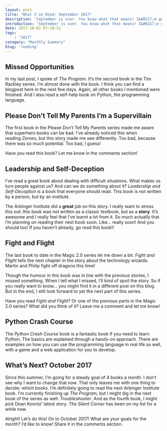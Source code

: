 ```yaml
---
layout: post
title: "What I've Read: September 2017"
description: 'September is over. You know what that means! I&#8217;m going to talk about all these books I&#8217;ve read in the past month. I&#8217;ve read a new book on superheroes, finished another book in a series and found a great work of non-fiction. Here&#8217;s a short summary of my September 2017.'
introduction: 'September is over. You know what that means! I&#8217;m going to talk about all these books I&#8217;ve read in the past month. I&#8217;ve read a new book on superheroes, finished another book in a series and found a great work of non-fiction. Here&#8217;s a short summary of my September 2017.'
date: 2017-10-02 07:10:51
tags:
    - "2017"
category: "Monthly Summary"
blog: 'reading'
---
```

## Missed Opportunities

In my last post, I spoke of <em>The Program</em>. It&#8217;s the second book in the Tim Rackley series. I&#8217;m almost done with the book. I think you can find a blogpost here in the next few days. Again, all other books I mentioned were finished. And I also read a self-help book on Python, the programming language.

## Please Don&#8217;t Tell My Parents I&#8217;m a Supervillain

The first book in the Please Don&#8217;t Tell My Parents series made me aware that superhero books can be bad. I&#8217;ve already noticed this when reading <em>Zeroes</em>, but this story made me see differently. Too bad, because there was so much potential. Too bad, I guess!

Have you read this book? Let me know in the comments section!

## Leadership and Self-Deception

I&#8217;ve read a great book about dealing with difficult situations. What makes us turn people against us? And can we do something about it? <em>Leadership and Self-Deception</em> is a book that everyone should read. This book is not written by a person, but by an institute.

The Arbinger Institute did a <b>great</b> job on this story. I really want to stress this out: this book was not written as a classic textbook, but as a <b>story</b>. It&#8217;s awesome and I really feel that I&#8217;ve learnt a lot from it. So much actually that I&#8217;m planning on reading their next book soon. Like&#8230; really soon! And you should too! If you haven&#8217;t already, go read this book!!

## Fight and Flight

The last book to date in the Magic 2.0 series let me down a bit. <em>Fight and Flight</em> tells the next chapter in the story about the technology wizards. Martin and Philip fight off dragons this time!

Though the humour in this book was in line with the previous stories, I missed something. When I tell what I missed, I&#8217;ll kind of spoil the story. So if you really want to know&#8230; you might find it in a different post on this blog. But in the end, I still look forward to yet the next part of this series.

Have you read <em>Fight and Flight</em>? Or one of the previous parts in the Magic 2.0 series? What did you think of it? Leave me a comment and let me know!

## Python Crash Course

The <em>Python Crash Course</em> book is a fantastic book if you need to learn Python. The basics are explained through a hands-on approach. There are examples on how you can use the programming language in real life as well, with a game and a web application for you to develop.

## What&#8217;s Next? October 2017

Since this summer, I&#8217;m going for a steady goal of 4 books a month. I don&#8217;t see why I want to change that now. That only leaves me with one thing to decide: which books. I&#8217;m definitely going to read the next Arbinger Institute book. I&#8217;m currently finishing up <em>The Program</em>, but I might dig in the next book of the series as well: <em>Troubleshooter</em>. And as the fourth book, I might pick Dean Koontz&#8217; latest story. <em>The Silent Corner</em> has been on my list for a while now.

Alright! Let&#8217;s do this! On to October 2017! What are your goals for the month? I&#8217;d like to know! Share it in the comments section.